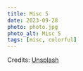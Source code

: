```yaml
---
title: Misc 5
date: 2023-09-28
photo: photo.jpg
photo_alt: Misc 5
tags: [misc, colorful]
---
```


Credits: [Unsplash](https://unsplash.com/fr/photos/un-gros-plan-dun-arriere-plan-colore-dysl7LZ7bSM)
